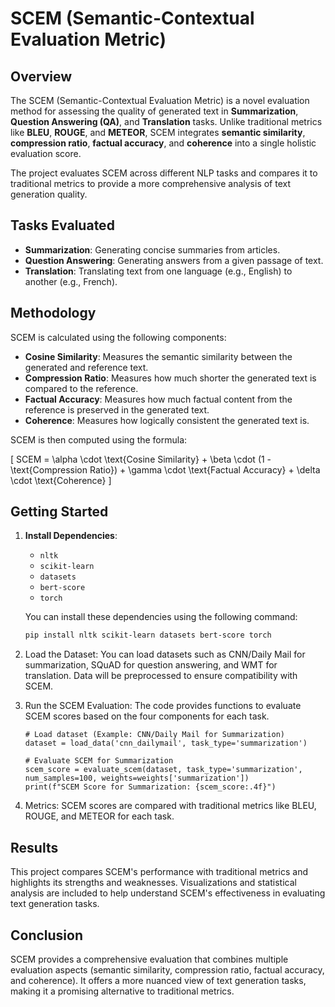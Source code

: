 # SCEM (Semantic-Contextual Evaluation Metric)

## Overview

The SCEM (Semantic-Contextual Evaluation Metric) is a novel evaluation method for assessing the quality of generated text in **Summarization**, **Question Answering (QA)**, and **Translation** tasks. Unlike traditional metrics like **BLEU**, **ROUGE**, and **METEOR**, SCEM integrates **semantic similarity**, **compression ratio**, **factual accuracy**, and **coherence** into a single holistic evaluation score.

The project evaluates SCEM across different NLP tasks and compares it to traditional metrics to provide a more comprehensive analysis of text generation quality.

## Tasks Evaluated

- **Summarization**: Generating concise summaries from articles.
- **Question Answering**: Generating answers from a given passage of text.
- **Translation**: Translating text from one language (e.g., English) to another (e.g., French).

## Methodology

SCEM is calculated using the following components:
- **Cosine Similarity**: Measures the semantic similarity between the generated and reference text.
- **Compression Ratio**: Measures how much shorter the generated text is compared to the reference.
- **Factual Accuracy**: Measures how much factual content from the reference is preserved in the generated text.
- **Coherence**: Measures how logically consistent the generated text is.

SCEM is then computed using the formula:

\[
SCEM = \alpha \cdot \text{Cosine Similarity} + \beta \cdot (1 - \text{Compression Ratio}) + \gamma \cdot \text{Factual Accuracy} + \delta \cdot \text{Coherence}
\]

## Getting Started

1. **Install Dependencies**:
   - `nltk`
   - `scikit-learn`
   - `datasets`
   - `bert-score`
   - `torch`

   You can install these dependencies using the following command:

   ```bash
   pip install nltk scikit-learn datasets bert-score torch

2. Load the Dataset: You can load datasets such as CNN/Daily Mail for summarization, SQuAD for question answering, and WMT for translation. Data will be preprocessed to ensure compatibility with SCEM.

3. Run the SCEM Evaluation: The code provides functions to evaluate SCEM scores based on the four components for each task.
   ```
   # Load dataset (Example: CNN/Daily Mail for Summarization)
   dataset = load_data('cnn_dailymail', task_type='summarization')
   
   # Evaluate SCEM for Summarization
   scem_score = evaluate_scem(dataset, task_type='summarization', num_samples=100, weights=weights['summarization'])
   print(f"SCEM Score for Summarization: {scem_score:.4f}")
   ```


4. Metrics: SCEM scores are compared with traditional metrics like BLEU, ROUGE, and METEOR for each task.

## Results
This project compares SCEM's performance with traditional metrics and highlights its strengths and weaknesses. Visualizations and statistical analysis are included to help understand SCEM's effectiveness in evaluating text generation tasks.

## Conclusion
SCEM provides a comprehensive evaluation that combines multiple evaluation aspects (semantic similarity, compression ratio, factual accuracy, and coherence). It offers a more nuanced view of text generation tasks, making it a promising alternative to traditional metrics.
